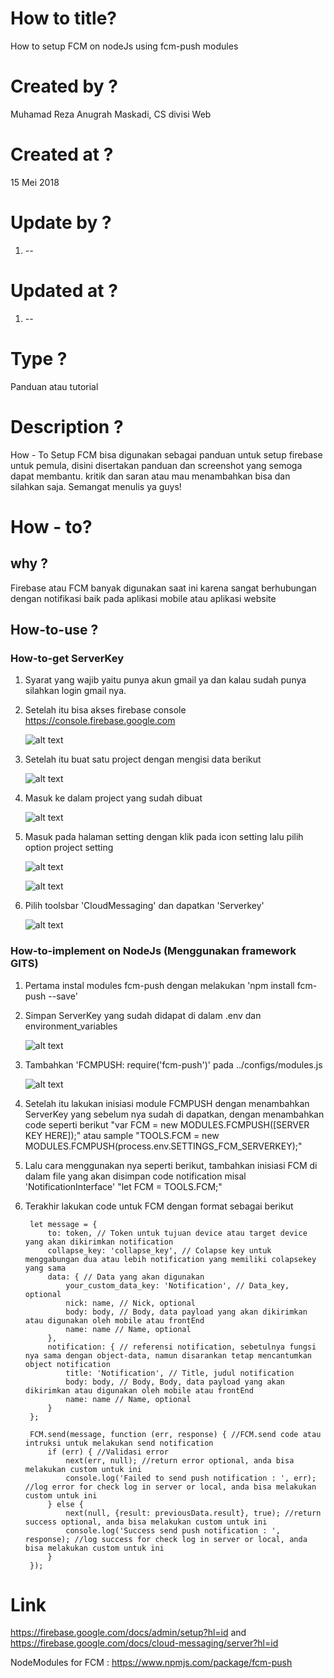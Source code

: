 # How to title?

How to setup FCM on nodeJs using fcm-push modules

# Created by ?

Muhamad Reza Anugrah Maskadi, CS divisi Web

# Created at ?

15 Mei 2018

# Update by ?

1. --

# Updated at ?

1. --

# Type ? 

Panduan atau tutorial

# Description ?

How - To Setup FCM bisa digunakan sebagai panduan untuk setup firebase untuk pemula,
disini disertakan panduan dan screenshot yang semoga dapat membantu.
kritik dan saran atau mau menambahkan bisa dan silahkan saja.
Semangat menulis ya guys!

# How - to?
## why ?

Firebase atau FCM banyak digunakan saat ini karena sangat berhubungan dengan notifikasi baik pada aplikasi mobile atau aplikasi website

## How-to-use ?

### How-to-get ServerKey
1. Syarat yang wajib yaitu punya akun gmail ya dan kalau sudah punya silahkan login gmail nya.
2. Setelah itu bisa akses firebase console https://console.firebase.google.com

    ![alt text](http://res.cloudinary.com/rezamaskadi/image/upload/v1526856384/how-to1.png)

3. Setelah itu buat satu project dengan mengisi data berikut

    ![alt text](http://res.cloudinary.com/rezamaskadi/image/upload/v1526856386/how-to2.png)
    
4. Masuk ke dalam project yang sudah dibuat

    ![alt text](http://res.cloudinary.com/rezamaskadi/image/upload/v1526856385/how-to3.png)

5. Masuk pada halaman setting dengan klik pada icon setting lalu pilih option project setting

    ![alt text](http://res.cloudinary.com/rezamaskadi/image/upload/v1526856384/how-to4.png)
    
    ![alt text](http://res.cloudinary.com/rezamaskadi/image/upload/v1526856384/how_-_to_5.png)
    
6. Pilih toolsbar 'CloudMessaging' dan dapatkan 'Serverkey'

    ![alt text](http://res.cloudinary.com/rezamaskadi/image/upload/v1526859509/how-to6.png)

### How-to-implement on NodeJs (Menggunakan framework GITS)
1. Pertama instal modules fcm-push dengan melakukan 'npm install fcm-push --save'
2. Simpan ServerKey yang sudah didapat di dalam .env dan environment_variables

    ![alt text](http://res.cloudinary.com/rezamaskadi/image/upload/v1526856384/how-to7.png)

3. Tambahkan 'FCMPUSH: require('fcm-push')' pada ../configs/modules.js

    ![alt text](http://res.cloudinary.com/rezamaskadi/image/upload/v1526856383/how-to8.png)

4. Setelah itu lakukan inisiasi module FCMPUSH dengan menambahkan ServerKey yang sebelum nya sudah di dapatkan,
   dengan menambahkan code seperti berikut "var FCM = new MODULES.FCMPUSH([SERVER KEY HERE]);" atau sample "TOOLS.FCM = new MODULES.FCMPUSH(process.env.SETTINGS_FCM_SERVERKEY);"

5. Lalu cara menggunakan nya seperti berikut, tambahkan inisiasi FCM di dalam file yang akan disimpan code notification misal 'NotificationInterface'
   "let FCM = TOOLS.FCM;"

6. Terakhir lakukan code untuk FCM dengan format sebagai berikut

        let message = {
            to: token, // Token untuk tujuan device atau target device yang akan dikirimkan notification
            collapse_key: 'collapse_key', // Colapse key untuk menggabungan dua atau lebih notification yang memiliki colapsekey yang sama
            data: { // Data yang akan digunakan
                your_custom_data_key: 'Notification', // Data_key, optional
                nick: name, // Nick, optional
                body: body, // Body, data payload yang akan dikirimkan atau digunakan oleh mobile atau frontEnd
                name: name // Name, optional
            },
            notification: { // referensi notification, sebetulnya fungsi nya sama dengan object-data, namun disarankan tetap mencantumkan object notification 
                title: 'Notification', // Title, judul notification
                body: body, // Body, Body, data payload yang akan dikirimkan atau digunakan oleh mobile atau frontEnd
                name: name // Name, optional
            }
        };

        FCM.send(message, function (err, response) { //FCM.send code atau intruksi untuk melakukan send notification
            if (err) { //Validasi error
                next(err, null); //return error optional, anda bisa melakukan custom untuk ini
                console.log('Failed to send push notification : ', err); //log error for check log in server or local, anda bisa melakukan custom untuk ini
            } else {
                next(null, {result: previousData.result}, true); //return success optional, anda bisa melakukan custom untuk ini
                console.log('Success send push notification : ', response); //log success for check log in server or local, anda bisa melakukan custom untuk ini
            }
        });

# Link

https://firebase.google.com/docs/admin/setup?hl=id
and
https://firebase.google.com/docs/cloud-messaging/server?hl=id

NodeModules for FCM :
https://www.npmjs.com/package/fcm-push